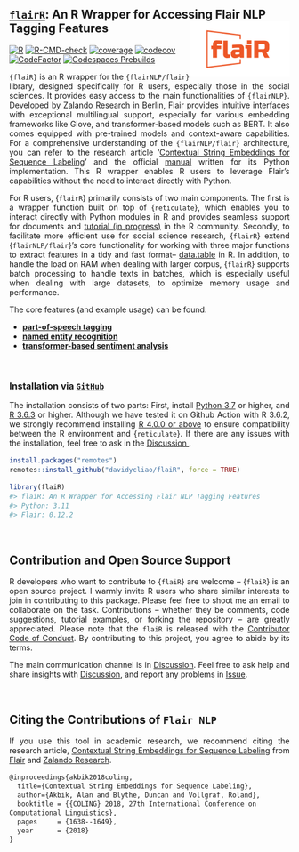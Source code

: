 
## <u>`flairR`</u>: An R Wrapper for Accessing Flair NLP Tagging Features <img src="man/figures/logo.png" align="right" width="180"/>

[![R](https://github.com/davidycliao/flaiR/actions/workflows/r_macos.yml/badge.svg)](https://github.com/davidycliao/flaiR/actions/workflows/r_macos.yml)
[![R-CMD-check](https://github.com/davidycliao/flaiR/actions/workflows/r.yml/badge.svg)](https://github.com/davidycliao/flaiR/actions/workflows/r.yml)
[![coverage](https://github.com/davidycliao/flaiR/actions/workflows/test-coverage.yaml/badge.svg)](https://github.com/davidycliao/flaiR/actions/workflows/test-coverage.yaml)
[![codecov](https://codecov.io/gh/davidycliao/flaiR/graph/badge.svg?token=CPIBIB6L78)](https://codecov.io/gh/davidycliao/flaiR)
[![CodeFactor](https://www.codefactor.io/repository/github/davidycliao/flair/badge)](https://www.codefactor.io/repository/github/davidycliao/flair)
[![Codespaces
Prebuilds](https://github.com/davidycliao/flaiR/actions/workflows/codespaces/create_codespaces_prebuilds/badge.svg)](https://github.com/davidycliao/flaiR/actions/workflows/codespaces/create_codespaces_prebuilds)

<!-- README.md is generated from README.Rmd. Please edit that file -->

<div style="text-align: justify">

`{flaiR}` is an R wrapper for the `{flairNLP/flair}` library, designed
specifically for R users, especially those in the social sciences. It
provides easy access to the main functionalities of `{flairNLP}`.
Developed by [Zalando
Research](https://engineering.zalando.com/posts/2018/11/zalando-research-releases-flair.html)
in Berlin, Flair provides intuitive interfaces with exceptional
multilingual support, especially for various embedding frameworks like
Glove, and transformer-based models such as BERT. It also comes equipped
with pre-trained models and context-aware capabilities. For a
comprehensive understanding of the `{flairNLP/flair}` architecture, you
can refer to the research article ‘[Contextual String Embeddings for
Sequence Labeling](https://aclanthology.org/C18-1139.pdf)’ and the
official [manual](https://flairnlp.github.io) written for its Python
implementation. This R wrapper enables R users to leverage Flair’s
capabilities without the need to interact directly with Python.

For R users, {`flairR`} primarily consists of two main components. The
first is a wrapper function built on top of {`reticulate`}, which
enables you to interact directly with Python modules in R and provides
seamless support for documents and [tutorial (in
progress)](https://davidycliao.github.io/flaiR/articles/tutorial.html)
in the R community. Secondly, to facilitate more efficient use for
social science research, {`flairR`} extend {`flairNLP/flair`}’s core
functionality for working with three major functions to extract features
in a tidy and fast format–
[data.table](https://cran.r-project.org/web/packages/data.table/index.html)
in R. In addition, to handle the load on RAM when dealing with larger
corpus, {`flairR`} supports batch processing to handle texts in batches,
which is especially useful when dealing with large datasets, to optimize
memory usage and performance.

The core features (and example usage) can be found:

- [**part-of-speech
  tagging**](https://davidycliao.github.io/flaiR/articles/get_pos.html)
- [**named entity
  recognition**](https://davidycliao.github.io/flaiR/articles/get_entities.html)
- [**transformer-based sentiment
  analysis**](https://davidycliao.github.io/flaiR/articles/get_sentiments.html)

</div>

<br>

### Installation via <u>**`GitHub`**</u>

<div style="text-align: justify">

The installation consists of two parts: First, install [Python
3.7](https://www.python.org/downloads/) or higher, and [R
3.6.3](https://www.r-project.org) or higher. Although we have tested it
on Github Action with R 3.6.2, we strongly recommend installing [R 4.0.0
or above](https://github.com/davidycliao/flaiR/actions/runs/6416611291)
to ensure compatibility between the R environment and {`reticulate`}. If
there are any issues with the installation, feel free to ask in the
<u>[Discussion](https://github.com/davidycliao/flaiR/discussions) </u>.

</div>

``` r
install.packages("remotes")
remotes::install_github("davidycliao/flaiR", force = TRUE)
```

``` r
library(flaiR)
#> flaiR: An R Wrapper for Accessing Flair NLP Tagging Features      
#> Python: 3.11                                           
#> Flair: 0.12.2  
```

<br>

## Contribution and Open Source Support

<div style="text-align: justify">

R developers who want to contribute to {`flaiR`} are welcome – {`flaiR`}
is an open source project. I warmly invite R users who share similar
interests to join in contributing to this package. Please feel free to
shoot me an email to collaborate on the task. Contributions – whether
they be comments, code suggestions, tutorial examples, or forking the
repository – are greatly appreciated. Please note that the `flaiR` is
released with the [Contributor Code of
Conduct](https://github.com/davidycliao/flaiR/blob/master/CONDUCT.md).
By contributing to this project, you agree to abide by its terms.

The main communication channel is in
[Discussion](https://github.com/davidycliao/flaiR/discussions). Feel
free to ask help and share insights with
[Discussion](https://github.com/davidycliao/flaiR/discussions), and
report any problems in
[Issue](https://github.com/davidycliao/flaiR/issues).

</div>

<br>

## Citing the Contributions of `Flair NLP`

<div style="text-align: justify">

If you use this tool in academic research, we recommend citing the
research article, [Contextual String Embeddings for Sequence
Labeling](https://aclanthology.org/C18-1139.pdf) from
[Flair](https://flairnlp.github.io) and [Zalando
Research](https://engineering.zalando.com/posts/2018/11/zalando-research-releases-flair.html).

</div>

    @inproceedings{akbik2018coling,
      title={Contextual String Embeddings for Sequence Labeling},
      author={Akbik, Alan and Blythe, Duncan and Vollgraf, Roland},
      booktitle = {{COLING} 2018, 27th International Conference on Computational Linguistics},
      pages     = {1638--1649},
      year      = {2018}
    }
